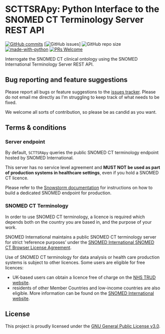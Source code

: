 # SCTTSRApy: Python Interface to the SNOMED CT Terminology Server REST API

[![GitHub commits](https://badgen.net/github/commits/AberystwythSystemsBiology/SCTTSRApy/main)](https://GitHub.com/AberystwythSystemsBiology/SCTTSRApy/main/commit/)
[![GitHub issues](https://img.shields.io/github/issues/AberystwythSystemsBiology/SCTTSRApy)]
![GitHub repo size](https://img.shields.io/github/repo-size/AberystwythSystemsBiology/SCTTSRApy)
[![made-with-python](https://img.shields.io/badge/Made%20with-Python-1f425f.svg)](https://www.python.org/)
[![PRs Welcome](https://img.shields.io/badge/PRs-welcome-brightgreen.svg?style=flat-square)](http://makeapullrequest.com)

Interrogate the SNOMED CT clinical ontology using the SNOMED International Terminology Server REST API.

## Bug reporting and feature suggestions

Please report all bugs or feature suggestions to the [issues tracker](https://www.github.com/AberystwythSystemsBiology/SCTTSRApy/issues). Please do not email me directly as I'm struggling to keep track of what needs to be fixed.

We welcome all sorts of contribution, so please be as candid as you want.

## Terms & conditions

### Server endpoint

By default, `SCTTSRApy` queries the public SNOMED CT terminology endpoint hosted by SNOMED International.

This server has no service level agreement and **MUST NOT be used as part of production systems in healthcare settings**, even if you hold a SNOMED CT licence.

Please refer to the [Snowstorm documentation](https://github.com/IHTSDO/snowstorm/blob/master/docs/getting-started.md) for instructions on how to build a dedicated SNOMED endpoint for production.

### SNOMED CT Terminology

In order to use SNOMED CT terminology, a licence is required which depends both on the country you are based in, and the purpose of your work.

SNOMED International maintains a public SNOMED CT terminology server for strict ‘reference purposes’ under the [SNOMED International SNOMED CT Browser License Agreement](https://browser.ihtsdotools.org/).

Use of SNOMED CT terminology for data analysis or health care production systems is subject to other licences. Some users are eligible for free licences:

- UK-based users can obtain a licence free of charge on the [NHS TRUD website](https://isd.digital.nhs.uk/trud/users/guest/filters/0/home).
- residents of other Member Countries and low-income countries are also eligible. More information can be found on the [SNOMED International website](https://www.snomed.org/snomed-ct/get-snomed).

## License

This project is proudly licensed under the [GNU General Public License v3.0](https://raw.githubusercontent.com/AberystwythSystemsBiology/SCTTSRApy/main/LICENSE).